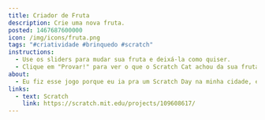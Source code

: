 ```yaml
---
title: Criador de Fruta
description: Crie uma nova fruta.
posted: 1467687600000
icon: /img/icons/fruta.png
tags: "#criatividade #brinquedo #scratch"
instructions:
  - Use os sliders para mudar sua fruta e deixá-la como quiser.
  - Clique em "Provar!" para ver o que o Scratch Cat achou da sua fruta.
about:
  - Eu fiz esse jogo porque eu ia pra um Scratch Day na minha cidade, e eu queria ter algo pra mostrar. Mas eu fui lá e era só uma aula de Scratch pra iniciantes lel. Aí não tinha muito pra eu fazer e fui embora.
links:
  - text: Scratch
    link: https://scratch.mit.edu/projects/109608617/
---
```

<scratch url="https://scratch.mit.edu/projects/109608617/"></scratch>